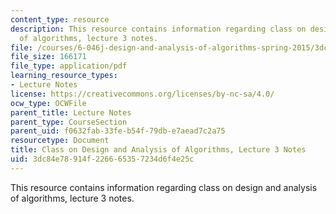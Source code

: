 ```yaml
---
content_type: resource
description: This resource contains information regarding class on design and analysis
  of algorithms, lecture 3 notes.
file: /courses/6-046j-design-and-analysis-of-algorithms-spring-2015/3dc84e78914f226665357234d6f4e25c_MIT6_046JS15_lec03.pdf
file_size: 166171
file_type: application/pdf
learning_resource_types:
- Lecture Notes
license: https://creativecommons.org/licenses/by-nc-sa/4.0/
ocw_type: OCWFile
parent_title: Lecture Notes
parent_type: CourseSection
parent_uid: f0632fab-33fe-b54f-79db-e7aead7c2a75
resourcetype: Document
title: Class on Design and Analysis of Algorithms, Lecture 3 Notes
uid: 3dc84e78-914f-2266-6535-7234d6f4e25c
---
```

This resource contains information regarding class on design and analysis of algorithms, lecture 3 notes.